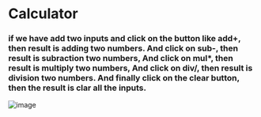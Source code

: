 # Calculator


### if we have add two inputs and click on the button like add+, then result is adding two numbers. And click on sub-, then result is subraction two numbers, And click on mul*, then result is multiply two numbers, And click on div/, then result is division two numbers. And finally click on the clear button, then the result is clar all the inputs. 

![image](https://github.com/user-attachments/assets/13e8b376-ef79-4999-a00d-50908a34a259)
